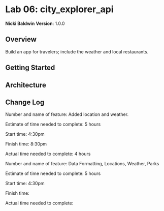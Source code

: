 # Lab 06: city_explorer_api

**Nicki Baldwin**
**Version**: 1.0.0

## Overview

Build an app for travelers; include the weather and local restaurants.

## Getting Started
<!-- What are the steps that a user must take in order to build this app on their own machine and get it running? -->

## Architecture
<!-- Provide a detailed description of the application design. What technologies (languages, libraries, etc) you're using, and any other relevant design information. -->

## Change Log
<!-- Use this area to document the iterative changes made to your application as each feature is successfully implemented. Use time stamps. Here's an examples:

01-01-2001 4:59pm - Application now has a fully-functional express server, with a GET route for the location resource.

## Credits and Collaborations
<!-- Give credit (and a link) to other people or resources that helped you build this application. -->

Number and name of feature: Added location and weather.

Estimate of time needed to complete: 5 hours

Start time: 4:30pm

Finish time: 8:30pm

Actual time needed to complete: 4 hours



Number and name of feature: Data Formatting, Locations, Weather, Parks

Estimate of time needed to complete: 5 hours

Start time: 4:30pm

Finish time:

Actual time needed to complete: